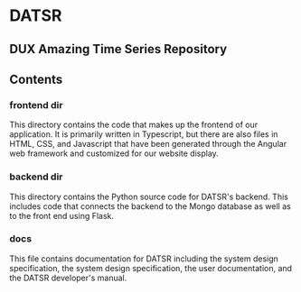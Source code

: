 # DATSR
## DUX Amazing Time Series Repository


## Contents

### frontend dir

This directory contains the code that makes up the frontend of our application. It is primarily written in Typescript, but there are also files in HTML, CSS, and Javascript that have been generated through the Angular web framework and customized for our website display.

### backend dir

This directory contains the Python source code for DATSR's backend. This includes code that connects the backend to the Mongo database as well as to the front end using Flask.

### docs

This file contains documentation for DATSR including the system design specification, the system design specification, the user documentation, and the DATSR developer's manual. 


